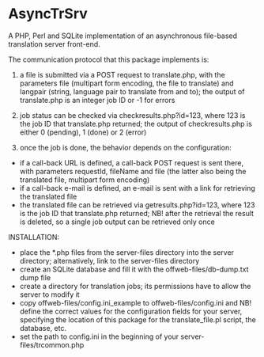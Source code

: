 AsyncTrSrv
==========

A PHP, Perl and SQLite implementation of an asynchronous file-based translation server front-end.

The communication protocol that this package implements is:

1. a file is submitted via a POST request to translate.php,
with the parameters file (multipart form encoding, the file to translate) and langpair (string, language pair to
translate from and to); the output of translate.php is an integer job ID or -1 for errors

2. job status can be checked via checkresults.php?id=123, where 123 is the job ID that translate.php returned;
the output of checkresults.php is either 0 (pending), 1 (done) or 2 (error)

3. once the job is done, the behavior depends on the configuration:

+ if a call-back URL is defined, a call-back POST request is sent there, with parameters requestId, fileName and file
  (the latter also being the translated file, multipart form encoding)
+ if a call-back e-mail is defined, an e-mail is sent with a link for retrieving the translated file
+ the translated file can be retrieved via getresults.php?id=123, where 123 is the job ID that translate.php returned;
NB! after the retrieval the result is deleted, so a single job output can be retrieved only once

INSTALLATION:
- place the \*.php files from the server-files directory into the server directory; alternatively,
  link to the server-files directory
- create an SQLite database and fill it with the offweb-files/db-dump.txt dump file
- create a directory for translation jobs; its permissions have to allow the server to modify it
- copy offweb-files/config.ini_example to offweb-files/config.ini and NB! define the correct values
  for the configuration fields for your server, specifying the location of this package for the
  translate_file.pl script, the database, etc.
- set the path to config.ini in the beginning of your server-files/trcommon.php
